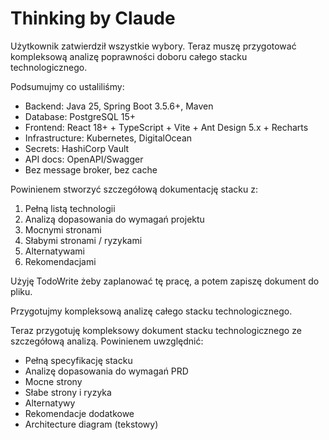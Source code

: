 # Thinking by Claude

Użytkownik zatwierdził wszystkie wybory. Teraz muszę przygotować kompleksową analizę poprawności doboru całego stacku technologicznego.

Podsumujmy co ustaliliśmy:
- Backend: Java 25, Spring Boot 3.5.6+, Maven
- Database: PostgreSQL 15+
- Frontend: React 18+ + TypeScript + Vite + Ant Design 5.x + Recharts
- Infrastructure: Kubernetes, DigitalOcean
- Secrets: HashiCorp Vault
- API docs: OpenAPI/Swagger
- Bez message broker, bez cache

Powinienem stworzyć szczegółową dokumentację stacku z:
1. Pełną listą technologii
2. Analizą dopasowania do wymagań projektu
3. Mocnymi stronami
4. Słabymi stronami / ryzykami
5. Alternatywami
6. Rekomendacjami

Użyję TodoWrite żeby zaplanować tę pracę, a potem zapiszę dokument do pliku.

Przygotujmy kompleksową analizę całego stacku technologicznego.

Teraz przygotuję kompleksowy dokument stacku technologicznego ze szczegółową analizą. Powinienem uwzględnić:
- Pełną specyfikację stacku
- Analizę dopasowania do wymagań PRD
- Mocne strony
- Słabe strony i ryzyka
- Alternatywy
- Rekomendacje dodatkowe
- Architecture diagram (tekstowy)
